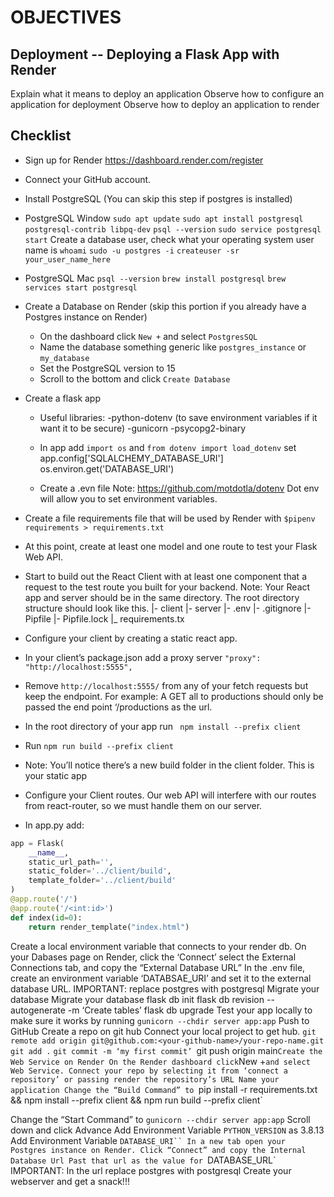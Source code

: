 # OBJECTIVES
## Deployment -- Deploying a Flask App with Render


Explain what it means to deploy an application
Observe how to configure an application for deployment
Observe how to deploy an application to render

## Checklist 
* Sign up for Render https://dashboard.render.com/register
* Connect your GitHub account. 
* Install PostgreSQL (You can skip this step if postgres is installed)
* PostgreSQL Window
    `sudo apt update`
    `sudo apt install postgresql postgresql-contrib libpq-dev`
    `psql --version`
    `sudo service postgresql start`
    Create a database user, check what your operating system user name is
    `whoami`
    `sudo -u postgres -i`
    `createuser -sr your_user_name_here`
* PostgreSQL Mac
    `psql --version`
    `brew install postgresql`
    `brew services start postgresql`

* Create a Database on Render (skip this portion if you already have a Postgres instance on Render)
    * On the dashboard click `New +` and select `PostgresSQL`
    * Name the database something generic like `postgres_instance` or `my_database`
    * Set the PostgreSQL version to 15
    * Scroll to the bottom and click `Create Database`
* Create a flask app
    * Useful libraries: 
        -python-dotenv (to save environment variables if it want it to be secure)
        -gunicorn 
        -psycopg2-binary 
        

    * In app add `import os` and `from dotenv import load_dotenv` set app.config['SQLALCHEMY_DATABASE_URI'] os.environ.get('DATABASE_URI') 
    * Create a .evn file
    Note: https://github.com/motdotla/dotenv Dot env will allow you to set environment variables. 
* Create a file requirements file that will be used by Render with `$pipenv requirements > requirements.txt`
* At this point, create at least one model and one route to test your Flask Web API. 

* Start to build out the React Client with at least one component that a request to the test route you built for your backend. 
    Note: Your React app and server should be in the same directory. The root directory structure should look like this.
    |- client 
    |- server
    |- .env
    |- .gitignore
    |- Pipfile
    |- Pipfile.lock
    |_ requirements.tx

* Configure your client by creating a static react app.
* In your client’s package.json add a proxy server `"proxy": "http://localhost:5555",`
* Remove `http://localhost:5555/` from any of your fetch requests but keep the endpoint. For example: A GET all to productions should only be passed the end point ‘/productions as the url. 

* In the root directory of your app run ` npm install --prefix client`
* Run `npm run build --prefix client`
* Note: You’ll notice there’s a new build folder in the client folder. This is your static app

* Configure your Client routes. Our web API will interfere with our routes from react-router, so we must handle them on our server. 
* In app.py add:

```python
app = Flask(
    __name__,
    static_url_path='',
    static_folder='../client/build',
    template_folder='../client/build'
)
@app.route('/')
@app.route('/<int:id>')
def index(id=0):
    return render_template("index.html")
```
Create a local environment variable that connects to your render db. 
On your Dabases page on Render, click the ‘Connect’ select the External Connections tab, and copy the “External Database URL” 
In the .env file, create an environment variable ‘DATABSAE_URI’ and set it to the external database URL. IMPORTANT: replace postgres with postgresql 
Migrate your database 
Migrate your database 
flask db init
flask db revision --autogenerate -m ‘Create tables’
flask db upgrade
Test your app locally to make sure it works by running `gunicorn --chdir server app:app`
Push to GitHub
Create a repo on git hub
Connect your local project to get hub.
`git remote add origin git@github.com:<your-github-name>/your-repo-name.git`
`git add .`
`git commit -m ‘my first commit’
`git push origin main`
Create the Web Service on Render
On the Render dashboard click `New +` and select Web Service.
Connect your repo by selecting it from ‘connect a repository’ or passing render the repository’s URL
Name your application
Change the “Build Command” to 
`pip install -r requirements.txt && npm install --prefix client && npm run build --prefix client`

Change the “Start Command” to
`gunicorn --chdir server app:app`
Scroll down and click Advance 
Add Environment Variable `PYTHON_VERSION` as 3.8.13
Add Environment Variable `DATABASE_URI``
In a new tab open your Postgres instance on Render. Click “Connect” and copy the Internal Database Url
Past that url as the value for `DATABASE_URL` IMPORTANT: In the url replace postgres with postgresql 
Create your webserver and get a snack!!!
